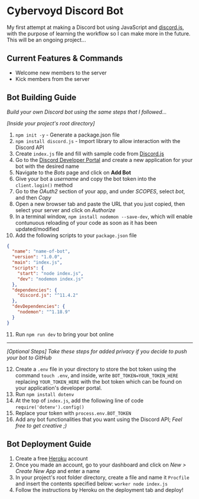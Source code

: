# Cybervoyd Discord Bot
My first attempt at making a Discord bot using JavaScript and [discord.js](https://discord.js.org), with the purpose of learning the workflow so I can make more in the future. This will be an ongoing project...


## Current Features & Commands
- Welcome new members to the server
- Kick members from the server

## Bot Building Guide
*Build your own Discord bot using the same steps that I followed...*

*[Inside your project's root directory]*
1. `npm init -y` - Generate a package.json file
2. `npm install discord.js` - Import library to allow interaction with the Discord API
3. Create `index.js` file and fill with sample code from [Discord.js](https://discord.js.org/)
4. Go to the [Discord Developer Portal](https://discordapp.com/developers/applications/) and create a new application for your bot with the desired name
5. Navigate to the *Bots* page and click on **Add Bot**
6. Give your bot a *username* and copy the bot token into the `client.login()` method
7. Go to the *OAuth2* section of your app, and under *SCOPES*, select *bot*, and then *Copy*
8. Open a new browser tab and paste the URL that you just copied, then select your server and click on *Authorize*
9. In a terminal window, `npm install nodemon --save-dev`, which will enable contunuous reloading of your code as soon as it has been updated/modified
10. Add the following scripts to your `package.json` file
```JSON
{
  "name": "name-of-bot",
  "version": "1.0.0",
  "main": "index.js",
  "scripts": {
    "start": "node index.js",
    "dev": "nodemon index.js"
  },
  "dependencies": {
    "discord.js": "^11.4.2"
  },
  "devDependencies": {
    "nodemon": "^1.18.9"
  }
}
```
11. Run `npm run dev` to bring your bot online
---
*[Optional Steps] Take these steps for added privacy if you decide to push your bot to GitHub*

12. Create a `.env` file in your directory to store the bot token using the command `touch .env`, and inside, write `BOT_TOKEN=YOUR_TOKEN_HERE` replacing `YOUR_TOKEN_HERE` with the bot token which can be found on your application's developer portal.
13. Run `npm install dotenv`
14. At the top of `index.js`, add the following line of code
`require('dotenv').config()`
15. Replace your token with `process.env.BOT_TOKEN`
16. Add any bot functionalities that you want using the Discord API; *Feel free to get creative ;)*

## Bot Deployment Guide
1. Create a free [Heroku](https://heroku.com) account
2. Once you made an account, go to your dashboard and click on *New > Create New App* and enter a name
3. In your project's root folder directory, create a file and name it `Procfile` and insert the contents specified below:
`worker node index.js`
4. Follow the instructions by Heroku on the deployment tab and deploy!
